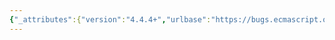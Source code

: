 ```yaml
---
{"_attributes":{"version":"4.4.4+","urlbase":"https://bugs.ecmascript.org/","maintainer":"dherman@mozilla.com"},"bug":{"bug_id":2232,"creation_ts":"2013-11-11 23:56:00 -0800","short_desc":"19.2.1.1: missing left paren","delta_ts":"2014-01-27 10:05:21 -0800","product":"Draft for 6th Edition","component":"editorial issue","version":"Rev 21: November 8, 2013 Draft","rep_platform":"All","op_sys":"All","bug_status":"RESOLVED","resolution":"FIXED","priority":"Normal","bug_severity":"normal","everconfirmed":true,"reporter":{"uid":"jmdyck","name":"Michael Dyck"},"assigned_to":{"uid":"allen","name":"Allen Wirfs-Brock"},"long_desc":[{"commentid":6666,"comment_count":0,"who":{"uid":"jmdyck","name":"Michael Dyck"},"bug_when":"2013-11-11 23:56:44 -0800","thetext":"In 19.2.1.1 \"Function (p1, p2, … , pn, body)\",\nstep 21 says:\n    Let status be the result of MakeConstructor F).\n\nAt the very least, change the space before \"F\" to a \"(\".\n\nBut for consistency with other invocations of MakeConstructor,\nchange the step to:\n    Perform the abstract operation MakeConstructor with argument F."},{"commentid":6743,"comment_count":1,"who":{"uid":"allen","name":"Allen Wirfs-Brock"},"bug_when":"2013-11-14 10:12:11 -0800","thetext":"fixed in rev22 editor's draft"},{"commentid":7098,"comment_count":2,"who":{"uid":"allen","name":"Allen Wirfs-Brock"},"bug_when":"2014-01-27 10:05:21 -0800","thetext":"fixed in Rev22 (January 20, 2013) release"}]}}
---
```

